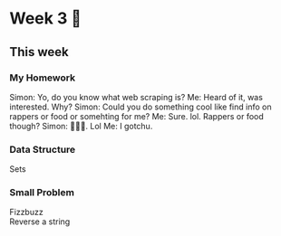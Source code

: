 # Week 3 🦒

## This week

### My Homework 
Simon: Yo, do you know what web scraping is?
Me: Heard of it, was interested. Why?
Simon: Could you do something cool like find info on rappers or food or somehting for me?
Me: Sure. lol. Rappers or food though?
Simon: 🤷🏽‍♂️. Lol
Me: I gotchu.
<br>
### Data Structure 
Sets
<br>
### Small Problem
Fizzbuzz
<br>
Reverse a string